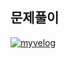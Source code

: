 ## 문제풀이

[![myvelog](https://img.shields.io/badge/2475%20풀이%20정리%20-바로가기-18D6A5)](https://velog.io/@osk3856/BOJ-JAVA-Bronze5-2475)
